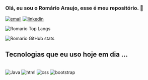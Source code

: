 
### Olá, eu sou o Romário Araujo, esse é meu repositório. 🚀

[![email](https://img.shields.io/badge/Gmail-D14836?style=for-the-badge&logo=gmail&logoColor=white)](https://mail.google.com/mail/u/0/#inbox?compose=new)
[![linkedin](https://img.shields.io/badge/LinkedIn-0077B5?style=for-the-badge&logo=linkedin&logoColor=white)](https://www.linkedin.com/in/romario-araujo-a0398625b/)

![Romario Top Langs](https://github-readme-stats.vercel.app/api/top-langs/?username=lightware1994&show_icons=true&theme=dracula)

![Romario GitHub stats](https://github-readme-stats.vercel.app/api?username=lightware1994&show_icons=true&theme=dracula)
## Tecnologias que eu uso hoje em dia ...
<div style="display: inline_block"><br />
<img align="center" alt="Java" src="https://img.shields.io/badge/Java-ED8B00?style=for-the-badge&logo=java&logoColor=white" /> 
<img align="center" alt="html" src="https://img.shields.io/badge/HTML-239120?style=for-the-badge&logo=html5&logoColor=white" /> 
<img align="center" alt="css" src="https://img.shields.io/badge/CSS-239120?&style=for-the-badge&logo=css3&logoColor=white" /> 
<img align="center" alt="bootstrap" src="https://img.shields.io/badge/Bootstrap-563D7C?style=for-the-badge&logo=bootstrap&logoColor=white" /> 
</div>

